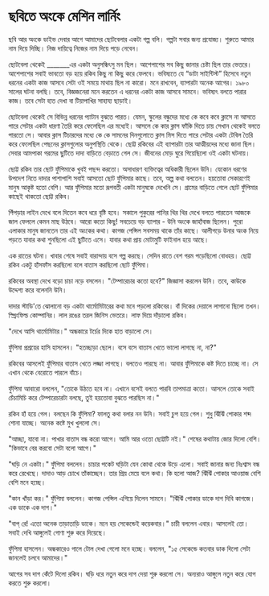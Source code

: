 # ছবিতে অংকে মেশিন লার্নিং

ছবি আর অংকে ডাইভ দেবার আগে আমাদের ছোটবেলার একটা গল্প বলি। গল্পটা সবার জন্য প্রযোজ্য। শুরুতে আমার নাম দিয়ে দিচ্ছি। নিজ দায়িত্বে নিজের নাম দিয়ে পড়ে নেবেন।

ছোটবেলা থেকেই \_\_\_\_\_\_\_এর একটা অনুসন্ধিৎসু মন ছিল। আশেপাশের সব কিছু জানার চেষ্টা ছিল তার ভেতরে। আশেপাশের সবাই ভাবতো বড় হয়ে রকিব কিছু না কিছু করে ফেলবে। ভবিষ্যতে যে “ডাটা সাইন্টিস্ট” হিসেবে নতুন ধরনের একটা কাজ আসবে সেটা ওই সময়ে মাথায় ছিল না কারো। মনে রাখবেন, ব্যাপারটা অনেক আগের। ১৯৮০ সালের ঘটনা বলছি। তবে, বিজ্ঞজনেরা মনে করতেন এ ধরনের একটা কাজ আসবে সামনে। ভবিষ্যৎ বলতে পারার কাজ। তবে সেটা হাত দেখা বা টিয়াপাখির সাহায্য ছাড়াই। 

ছোটবেলা থেকেই সে বিভিন্ন ধরনের প্যাটান বুঝতে পারত। যেমন, স্কুলের বন্ধুদের মধ্যে কে কবে কবে ক্লাসে না আসতে পারে সেটার একটা ধারণা তৈরি করে ফেলেছিল এর মধ্যেই। আসলে কে কার ক্লাস ফাঁকি দিতে চায় সেখান থেকেই বলতে পারতো সে। আবার ক্লাস টিচারদের মধ্যে কে কে সামনের দিনগুলোতে ক্লাস মিস দিতে পারে সেটার একটা টেবিল তৈরি করে ফেলেছিল পেছনের ক্লাসগুলোর অনুপস্থিতি থেকে। ছোট্ট রকিবের এই ব্যাপারটা তার আত্মীয়দের মধ্যে জানা ছিল। সেবার আমপাকা গরমের ছুটিতে দাদা বাড়িতে বেড়াতে গেল সে। জীবনের মোড় ঘুরে গিয়েছিলো ওই একটা ঘটনায়। 

ছোট্ট রকিব তার ছোট ফুঁপিমাকে খুবই পছন্দ করতো। অসাধারণ ব্যক্তিত্বের অধিকারী ছিলেন উনি। যেকোন ধরণের উপদেশ নিতে দাদার পাশাপাশি সবাই আসতো ছোট ফুঁপিমার কাছে। তবে, অল্প কথা বলতেন। হয়তোবা সেকারণেই মানুষ আকৃষ্ট হতো বেশি। আর ফুঁপিমার মতো রূপবতী একটা মানুষকে দেখেনি সে। গ্রামের বাড়িতে গেলে ছোট ফুঁপিমার কাছেই থাকতো ছোট্ট রকিব। 

পিঁপড়ার লাইন দেখে বলে দিতেন কবে ধরে বৃষ্টি হবে। সকালে পুকুরের পানির থির থির দেখে বলতে পারতেন আজকে জাল ফেললে কেমন মাছ উঠবে। আরো কতো কিছু! সবচেয়ে বড় ব্যাপার - উনি অংকে জাহাঁবাজ ছিলেন। পুরো এলাকার মানুষ জানতেন তার এই অংকের কথা। কাগজ পেন্সিল সবসময় থাকে তাঁর কাছে। আলীগড়ে উনার অংক নিয়ে পড়তে যাবার কথা শুনছিলো এই ছুটিতে এসে। যাবার কথা প্রায় মোটামুটি ফাইনাল হয়ে আছে। 

এক রাতের ঘটনা। খাবার শেষে সবাই বারান্দায় বসে গল্প করছে। সেদিন রাতে বেশ গরম পড়েছিলো বোধহয়। ছোট্ট রকিব একটু হাঁসফাঁস করছিলো বলে বাতাস করছিলো ছোট ফুঁপিমা।

রকিবের অবস্থা দেখে বড়ো চাচা নড়ে বসলেন। "টেম্পারেচার কতো হবে?" জিজ্ঞাসা করলেন উনি। তবে, কাউকে উদ্দেশ্য করে বলেননি উনি। 

দাদার স্টাডি'তে ঝোলানো বড় একটা থার্মোমিটারের কথা মনে পড়লো রকিবের। বাঁ দিকের দেয়ালে লাগানো ছিলো তখন। স্প্রিংফিল্ড কোম্পানির। লাল রঙের তরল জিনিস ভেতরে। লাফ দিয়ে দাঁড়ালো রকিব। 

"দেখে আসি থার্মোমিটার।" অন্ধকারে টর্চের দিকে হাত বাড়ালো সে। 

ফুঁপিমা প্রশ্রয়ের হাসি হাসলেন। "হতচ্ছাড়া ছেলে। বসে বসে বাতাস খেতে ভালো লাগছে না, না?"

রকিবের আসলেই ফুঁপিমার বাতাস খেতে লজ্জা লাগছে। বলতেও পারছে না। আবার ফুঁপিমাকে কষ্ট দিতে চাচ্ছে না। সে এখান থেকে বেরোতে পারলে বাঁচে।  

ফুঁপিমা আবারো বললেন, "তোকে উঠতে হবে না। এখানে বসেই বলতে পারবি তাপমাত্রা কতো। আসলে তোকে সবাই চেঁচামিচি করে টেম্পারেচারটা বলছে, তুই হয়তোবা বুঝতে পারছিস না।" 

রকিব হাঁ হয়ে গেল। বলছেন কি ফুঁপিমা? ফালতু কথা বলার নন উনি। সবাই চুপ হয়ে গেল। শুধু ঝিঁঝিঁ পোকার শব্দ শোনা যাচ্ছে। অনেক কষ্টে মুখ খুললো সে।

"আচ্ছা, যাবো না। পাখার বাতাস বন্ধ করো আগে। আমি আর ওতো ছোট্টটি নই।" শেষের কথাটায় জোর দিলো বেশি। "কিভাবে বের করবো সেটা বলো আগে।"

   "ঘড়ি নে একটা।" ফুঁপিমা  বললেন। চাচার পকেট ঘড়িটা যেন কোথা থেকে উড়ে এলো। সবাই জানার জন্য নিঃশ্বাস বন্ধ করে রেখেছে। দাদাও আড় চোখে তাঁকাচ্ছেন। তার প্রিয় মেয়ে বলে কথা। কি হলো আজ? ঝিঁঝিঁ পোকার আওয়াজ বেশি বেশি মনে হচ্ছে। 

"কান খাঁড়া কর।" ফুঁপিমা বললেন। কাগজ পেন্সিল এগিয়ে দিলেন সামনে। "ঝিঁঝিঁ পোকার ডাকে দাগ দিবি কাগজে। এক ডাকে এক দাগ।"

"বাপ্ রে! এতো অনেক তাড়াতাড়ি ডাকে। মনে হয় সেকেন্ডেই কয়েকবার।" চাচী বললেন এবার। আসলেই তো। সবাই দেখি আঙ্গুলেই গোণা শুরু করে দিয়েছে। 

ফুঁপিমা হাসলেন। অন্ধকারেও গালে টোল দেখা গেলো মনে হচ্ছে। বললেন, "১৫ সেকেন্ডে কতবার ডাক দিলো সেটা জানলেই চলবে আমাদের।"

আগের সব দাগ কেঁটে দিলো রকিব। ঘড়ি ধরে নতুন করে দাগ দেয়া শুরু করলো সে। অন্যরাও আঙ্গুলে নতুন করে যোগ করতে শুরু করলো। 



